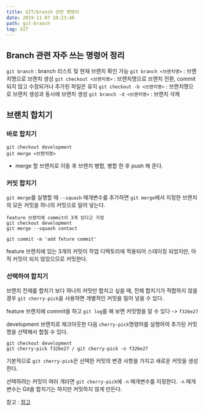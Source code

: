 ```yaml
---
title: GIT/branch 관련 명령어
date: 2019-11-07 10:23:48
path: git-branch
tag: GIT
---
```


## Branch 관련 자주 쓰는 명령어 정리

`git branch` : branch 리스트 및 현재 브랜치 확인 가능
`git branch <브랜치명>` : 브랜치명으로 브랜치 생성
`git checkout <브랜치명>` : 브랜치명으로 브랜치 전환, commit 되지 않고 수정되거나 추가된 파일은 유지
`git checkout -b <브랜치명>` : 브랜치명으로 브랜치 생성과 동시에 브랜치 생성
`git branch -d <브랜치명>` : 브랜치 삭제

## 브랜치 합치기

### 바로 합치기

    git checkout development
    git merge <브랜치명>

-   merge 할 브랜치로 이동 후 브랜치 병합, 병합 한 후 push 해 준다.

### 커밋 합치기

`git merge`를 실행할 때 `--squash` 매개변수를 추가하면 `git merge`에서 지정한 브랜치의 모든 커밋을 하나의 커밋으로 밀어 넣는다.

    feature 브랜치에 commit이 3개 있다고 가정
    git checkout development
    git merge --squash contact

    git commit -m 'add feture commit'

feature 브랜치에 있는 3개의 커밋이 작업 디렉토리에 적용되어 스테이징 되었지만, 아직 커밋이 되지 않았으므로 커밋한다.

### 선택하여 합치기

브랜치 전체를 합치기 보다 하나의 커밋만 합치고 싶을 때, 전체 합치기가 적합하지 않을 경우
`git cherry-pick`을 사용하면 개별적인 커밋을 밀어 넣을 수 있다.

feature 브랜치에 commit을 하고
`git log`를 해 보면 커밋명을 알 수 있다 -> `f326e27`

development 브랜치로 체크아웃한 다음 `cherry-pick`명령어를 실행하여 추가된 커밋명을 선택해서 합칠 수 있다.

    git checkout development
    git cherry-pick f326e27 / git cherry-pick -n f326e27

기본적으로 `git cherry-pick`은 선택한 커밋의 변경 사항을 가지고 새로운 커밋을 생성한다.

선택하려는 커밋이 여러 개라면 `git cherry-pick`에 `-n` 매개변수를 지정한다. `-n` 매개변수는 Git을 합치기는 하지만 커밋하지 않게 만든다.

참고 : [참고](https://mylko72.gitbooks.io/git/content/branch/merge.html)
